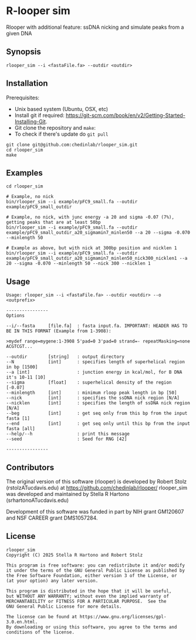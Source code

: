 # R-looper sim

Rlooper with additional feature: ssDNA nicking and simulate peaks from a given DNA

## Synopsis

```
rlooper_sim --i <fastaFile.fa> --outdir <outdir>
```

## Installation

Prerequisites:
- Unix based system (Ubuntu, OSX, etc)
- Install git if required: https://git-scm.com/book/en/v2/Getting-Started-Installing-Git. 
- Git clone the repository and `make`:
- To check if there's update do `git pull`

```
git clone git@github.com:chedinlab/rlooper_sim.git
cd rlooper_sim
make
```

## Examples

```
cd rlooper_sim

# Example, no nick
bin/rlooper_sim --i example/pFC9_small.fa --outdir example/pFC9_small_outdir

# Example, no nick, with junc energy -a 20 and sigma -0.07 (7%), getting peaks that are at least 50bp
bin/rlooper_sim --i example/pFC9_small.fa --outdir example/pFC9_small_outdir_a20_sigmamin7_minlen50 --a 20 --sigma -0.070 --minlength 50

# Example as above, but with nick at 300bp position and nicklen 1
bin/rlooper_sim --i example/pFC9_small.fa --outdir example/pFC9_small_outdir_a20_sigmamin7_minlen50_nick300_nicklen1 --a 20 --sigma -0.070 --minlength 50 --nick 300 --nicklen 1
```

## Usage

```
Usage: rlooper_sim --i <fastaFile.fa> --outdir <outdir> --o <outprefix>

----------------
Options

--i/--fasta     [file.fa]  : fasta input.fa. IMPORTANT: HEADER HAS TO BE IN THIS FORMAT (Example from 1-3908):

>mydef range=mygene:1-3908 5'pad=0 3'pad=0 strand=- repeatMasking=none
ACGTCGT...

--outdir        [string]   : output directory
--N             [int]      : specifies length of superhelical region in bp [1500]
--a [int]                  : junction energy in kcal/mol, for B DNA it's 10-11 [10]
--sigma         [float]    : superhelical density of the region [-0.07]
--minlength     [int]      : minimum rloop peak length in bp [50]
--nick          [int]      : specifies the ssDNA nick region [N/A]
--nicklen       [int]      : specifies the length of ssDNA nick region [N/A]
--beg           [int]      : get seq only from this bp from the input fasta [1]
--end           [int]      : get seq only until this bp from the input fasta [all]
--help/--h                 : print this message
--seed                     : Seed for RNG [42]

----------------
```

## Contributors

The original version of this software (rlooper) is developed by Robert Stolz (rstolzATucdavis.edu) at https://github.com/chedinlab/rlooper/
rlooper_sim was developed and maintained by Stella R Hartono (srhartonoATucdavis.edu)

Development of this software was funded in part by NIH grant GM120607 and NSF CAREER grant DMS1057284. 

## License
    rlooper_sim
    Copyright (C) 2025 Stella R Hartono and Robert Stolz

    This program is free software: you can redistribute it and/or modify
    it under the terms of the GNU General Public License as published by
    the Free Software Foundation, either version 3 of the License, or
    (at your option) any later version.

    This program is distributed in the hope that it will be useful,
    but WITHOUT ANY WARRANTY; without even the implied warranty of
    MERCHANTABILITY or FITNESS FOR A PARTICULAR PURPOSE.  See the
    GNU General Public License for more details.

    The license can be found at https://www.gnu.org/licenses/gpl-3.0.en.html. 
    By downloading or using this software, you agree to the terms and conditions of the license. 
